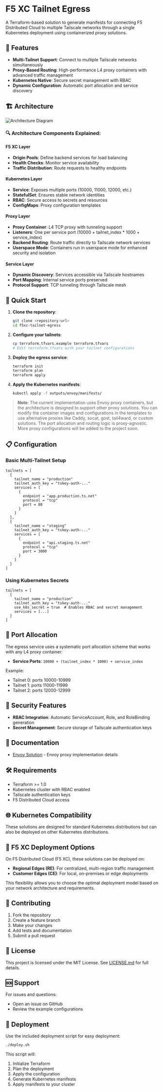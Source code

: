 # F5 XC Tailnet Egress

A Terraform-based solution to generate manifests for connecting F5 Distributed Cloud to multiple Tailscale networks through a single Kubernetes deployment using containerized proxy solutions.

## 🌟 Features

- **Multi-Tailnet Support**: Connect to multiple Tailscale networks simultaneously
- **Proxy-Based Routing**: High-performance L4 proxy containers with advanced traffic management
- **Kubernetes Native**: Secure secret management with RBAC
- **Dynamic Configuration**: Automatic port allocation and service discovery

## 🏗️ Architecture

![Architecture Diagram](docs/images/architecture.svg)

### **🔍 Architecture Components Explained:**

#### **F5 XC Layer**

- **Origin Pools**: Define backend services for load balancing
- **Health Checks**: Monitor service availability
- **Traffic Distribution**: Route requests to healthy endpoints

#### **Kubernetes Layer**

- **Service**: Exposes multiple ports (10000, 11000, 12000, etc.)
- **StatefulSet**: Ensures stable network identities
- **RBAC**: Secure access to secrets and resources
- **ConfigMaps**: Proxy configuration templates

#### **Proxy Layer**

- **Proxy Container**: L4 TCP proxy with tunneling support
- **Listeners**: One per service port (10000 + tailnet_index \* 1000 + service_index)
- **Backend Routing**: Route traffic directly to Tailscale network services
- **Userspace Mode**: Containers run in userspace mode for enhanced security and isolation

#### **Service Layer**

- **Dynamic Discovery**: Services accessible via Tailscale hostnames
- **Port Mapping**: Internal service ports preserved
- **Protocol Support**: TCP tunneling through Tailscale mesh

## 🚀 Quick Start

1. **Clone the repository**:

   ```bash
   git clone <repository-url>
   cd f5xc-tailnet-egress
   ```

2. **Configure your tailnets**:

   ```bash
   cp terraform.tfvars.example terraform.tfvars
   # Edit terraform.tfvars with your tailnet configurations
   ```

3. **Deploy the egress service**:

   ```bash
   terraform init
   terraform plan
   terraform apply
   ```

4. **Apply the Kubernetes manifests**:
   ```bash
   kubectl apply -f outputs/envoy/manifests/
   ```

> **Note**: The current implementation uses Envoy proxy containers, but the architecture is designed to support other proxy solutions. You can modify the container images and configurations in the templates to use alternative proxies like Caddy, socat, gost, tail4ward, or custom solutions. The port allocation and routing logic is proxy-agnostic. More proxy configurations will be added to the project soon.

## 📋 Configuration

### Basic Multi-Tailnet Setup

```hcl
tailnets = [
  {
    tailnet_name = "production"
    tailnet_auth_key = "tskey-auth-..."
    services = [
      {
        endpoint = "app.production.ts.net"
        protocol = "tcp"
        port = 80
      }
    ]
  },
  {
    tailnet_name = "staging"
    tailnet_auth_key = "tskey-auth-..."
    services = [
      {
        endpoint = "api.staging.ts.net"
        protocol = "tcp"
        port = 3000
      }
    ]
  }
]
```

### Using Kubernetes Secrets

```hcl
tailnets = [
  {
    tailnet_name = "production"
    tailnet_auth_key = "tskey-auth-..."
    use_k8s_secret = true  # Enables RBAC and secret management
    services = [...]
  }
]
```

## 🔧 Port Allocation

The egress service uses a systematic port allocation scheme that works with any L4 proxy container:

- **Service Ports**: `10000 + (tailnet_index * 1000) + service_index`

Example:

- Tailnet 0: ports 10000-10999
- Tailnet 1: ports 11000-11999
- Tailnet 2: ports 12000-12999

## 🔐 Security Features

- **RBAC Integration**: Automatic ServiceAccount, Role, and RoleBinding generation
- **Secret Management**: Secure storage of Tailscale authentication keys

## 📖 Documentation

- [Envoy Solution](docs/envoy.md) - Envoy proxy implementation details

## 🛠️ Requirements

- Terraform >= 1.0
- Kubernetes cluster with RBAC enabled
- Tailscale authentication keys
- F5 Distributed Cloud access

## 🌐 Kubernetes Compatibility

These solutions are designed for standard Kubernetes distributions but can also be deployed on other Kubernetes distributions.

## 🏢 F5 XC Deployment Options

On F5 Distributed Cloud (F5 XC), these solutions can be deployed on:

- **Regional Edges (RE)**: For centralized, multi-region traffic management
- **Customer Edges (CE)**: For local, on-premises or edge deployments

This flexibility allows you to choose the optimal deployment model based on your network architecture and requirements.

## 🤝 Contributing

1. Fork the repository
2. Create a feature branch
3. Make your changes
4. Add tests and documentation
5. Submit a pull request

## 📄 License

This project is licensed under the MIT License. See [LICENSE.md](LICENSE.md) for full details.

## 🆘 Support

For issues and questions:

- Open an issue on GitHub
- Review the example configurations

## 🔄 Deployment

Use the included deployment script for easy deployment:

```bash
./deploy.sh
```

This script will:

1. Initialize Terraform
2. Plan the deployment
3. Apply the configuration
4. Generate Kubernetes manifests
5. Apply manifests to your cluster
